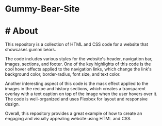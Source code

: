 # Gummy-Bear-Site

# # About

This repository is a collection of HTML and CSS code for a website that showcases gummi bears.

The code includes various styles for the website's header, navigation bar, images, sections, and footer. One of the key highlights of this code is the cool hover effects applied to the navigation links, which change the link's background color, border-radius, font size, and text color.

Another interesting aspect of this code is the mask effect applied to the images in the recipe and history sections, which creates a transparent overlay with a text caption on top of the image when the user hovers over it. The code is well-organized and uses Flexbox for layout and responsive design.

Overall, this repository provides a great example of how to create an engaging and visually appealing website using HTML and CSS.
